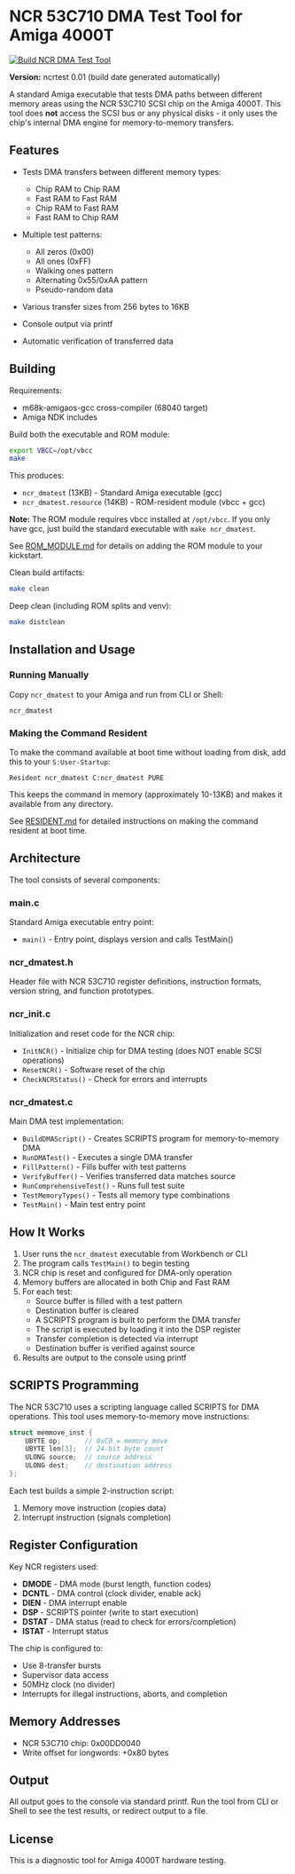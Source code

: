 # NCR 53C710 DMA Test Tool for Amiga 4000T

[![Build NCR DMA Test Tool](https://github.com/terriblefire/ncrtest/actions/workflows/build.yml/badge.svg)](https://github.com/terriblefire/ncrtest/actions/workflows/build.yml)

**Version:** ncrtest 0.01 (build date generated automatically)

A standard Amiga executable that tests DMA paths between different memory areas using the NCR 53C710 SCSI chip on the Amiga 4000T. This tool does **not** access the SCSI bus or any physical disks - it only uses the chip's internal DMA engine for memory-to-memory transfers.

## Features

- Tests DMA transfers between different memory types:
  - Chip RAM to Chip RAM
  - Fast RAM to Fast RAM
  - Chip RAM to Fast RAM
  - Fast RAM to Chip RAM

- Multiple test patterns:
  - All zeros (0x00)
  - All ones (0xFF)
  - Walking ones pattern
  - Alternating 0x55/0xAA pattern
  - Pseudo-random data

- Various transfer sizes from 256 bytes to 16KB

- Console output via printf

- Automatic verification of transferred data

## Building

Requirements:
- m68k-amigaos-gcc cross-compiler (68040 target)
- Amiga NDK includes

Build both the executable and ROM module:
```bash
export VBCC=/opt/vbcc
make
```

This produces:
- `ncr_dmatest` (13KB) - Standard Amiga executable (gcc)
- `ncr_dmatest.resource` (14KB) - ROM-resident module (vbcc + gcc)

**Note:** The ROM module requires vbcc installed at `/opt/vbcc`. If you only have gcc, just build the standard executable with `make ncr_dmatest`.

See [ROM_MODULE.md](ROM_MODULE.md) for details on adding the ROM module to your kickstart.

Clean build artifacts:
```bash
make clean
```

Deep clean (including ROM splits and venv):
```bash
make distclean
```

## Installation and Usage

### Running Manually

Copy `ncr_dmatest` to your Amiga and run from CLI or Shell:
```
ncr_dmatest
```

### Making the Command Resident

To make the command available at boot time without loading from disk, add this to your `S:User-Startup`:

```
Resident ncr_dmatest C:ncr_dmatest PURE
```

This keeps the command in memory (approximately 10-13KB) and makes it available from any directory.

See [RESIDENT.md](RESIDENT.md) for detailed instructions on making the command resident at boot time.

## Architecture

The tool consists of several components:

### main.c
Standard Amiga executable entry point:
- `main()` - Entry point, displays version and calls TestMain()

### ncr_dmatest.h
Header file with NCR 53C710 register definitions, instruction formats, version string, and function prototypes.

### ncr_init.c
Initialization and reset code for the NCR chip:
- `InitNCR()` - Initialize chip for DMA testing (does NOT enable SCSI operations)
- `ResetNCR()` - Software reset of the chip
- `CheckNCRStatus()` - Check for errors and interrupts

### ncr_dmatest.c
Main DMA test implementation:
- `BuildDMAScript()` - Creates SCRIPTS program for memory-to-memory DMA
- `RunDMATest()` - Executes a single DMA transfer
- `FillPattern()` - Fills buffer with test patterns
- `VerifyBuffer()` - Verifies transferred data matches source
- `RunComprehensiveTest()` - Runs full test suite
- `TestMemoryTypes()` - Tests all memory type combinations
- `TestMain()` - Main test entry point

## How It Works

1. User runs the `ncr_dmatest` executable from Workbench or CLI
2. The program calls `TestMain()` to begin testing
3. NCR chip is reset and configured for DMA-only operation
4. Memory buffers are allocated in both Chip and Fast RAM
5. For each test:
   - Source buffer is filled with a test pattern
   - Destination buffer is cleared
   - A SCRIPTS program is built to perform the DMA transfer
   - The script is executed by loading it into the DSP register
   - Transfer completion is detected via interrupt
   - Destination buffer is verified against source
6. Results are output to the console using printf

## SCRIPTS Programming

The NCR 53C710 uses a scripting language called SCRIPTS for DMA operations. This tool uses memory-to-memory move instructions:

```c
struct memmove_inst {
    UBYTE op;      // 0xC0 = memory move
    UBYTE len[3];  // 24-bit byte count
    ULONG source;  // source address
    ULONG dest;    // destination address
};
```

Each test builds a simple 2-instruction script:
1. Memory move instruction (copies data)
2. Interrupt instruction (signals completion)

## Register Configuration

Key NCR registers used:
- **DMODE** - DMA mode (burst length, function codes)
- **DCNTL** - DMA control (clock divider, enable ack)
- **DIEN** - DMA interrupt enable
- **DSP** - SCRIPTS pointer (write to start execution)
- **DSTAT** - DMA status (read to check for errors/completion)
- **ISTAT** - Interrupt status

The chip is configured to:
- Use 8-transfer bursts
- Supervisor data access
- 50MHz clock (no divider)
- Interrupts for illegal instructions, aborts, and completion

## Memory Addresses

- NCR 53C710 chip: 0x00DD0040
- Write offset for longwords: +0x80 bytes

## Output

All output goes to the console via standard printf. Run the tool from CLI or Shell to see the test results, or redirect output to a file.

## License

This is a diagnostic tool for Amiga 4000T hardware testing.

